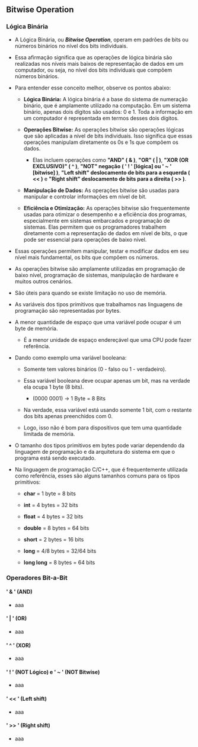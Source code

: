 ## Bitwise Operation

### Lógica Binária

* A Lógica Binária, ou **_Bitwise Operation_**, operam em padrões de bits ou números binários no nível dos bits individuais.

* Essa afirmação significa que as operações de lógica binária são realizadas nos níveis mais baixos de representação de dados em um computador, ou seja, no nível dos bits individuais que compõem números binários.

* Para entender esse conceito melhor, observe os pontos abaixo:
    
    * **Lógica Binária:** A lógica binária é a base do sistema de numeração binário, que é amplamente utilizado na computação. Em um sistema binário, apenas dois dígitos são usados: 0 e 1. Toda a informação em um computador é representada em termos desses dois dígitos.

    * **Operações Bitwise:** As operações bitwise são operações lógicas que são aplicadas a nível de bits individuais. Isso significa que essas operações manipulam diretamente os 0s e 1s que compõem os dados. 
    
        * Elas incluem operações como **"AND" ( & )**, **"OR" ( | )**, **"XOR (OR EXCLUSIVO)" ( ^ )**, **"NOT" negação ( ' ! ' [lógica]  ou ' ~ ' [bitwise] )**,   **"Left shift" deslocamento de bits para a esquerda ( << )** e **"Right shift" deslocamento de bits para a direita ( >> )**.

    * **Manipulação de Dados:** As operações bitwise são usadas para manipular e controlar informações em nível de bit.

    * **Eficiência e Otimização:** As operações bitwise são frequentemente usadas para otimizar o desempenho e a eficiência dos programas, especialmente em sistemas embarcados e programação de sistemas. Elas permitem que os programadores trabalhem diretamente com a representação de dados em nível de bits, o que pode ser essencial para operações de baixo nível.

* Essas operações permitem manipular, testar e modificar dados em seu nível mais fundamental, os bits que compõem os números.

* As operações bitwise são amplamente utilizadas em programação de baixo nível, programação de sistemas, manipulação de hardware e muitos outros cenários.

* São úteis para quando se existe limitação no uso de memória.

* As variáveis dos tipos primitivos que trabalhamos nas linguagens de programação são representadas por bytes.

* A menor quantidade de espaço que uma variável pode ocupar é um byte de memória.

    * É a menor unidade de espaço endereçável que uma CPU pode fazer referência.

* Dando como exemplo uma variável booleana:

    *  Somente tem valores binários (0 - falso ou 1 - verdadeiro).

    * Essa variável booleana deve ocupar apenas um bit, mas na verdade ela ocupa 1 byte (8 bits).
        
        * (0000 0001) -> 1 Byte = 8 Bits

    * Na verdade, essa variável está usando somente 1 bit, com o restante dos bits apenas preenchidos com 0.

    * Logo, isso não é bom para dispositivos que tem uma quantidade limitada de memória.

* O tamanho dos tipos primitivos em bytes pode variar dependendo da linguagem de programação e da arquitetura do sistema em que o programa está sendo executado.

* Na linguagem de programação C/C++, que é frequentemente utilizada como referência, esses são alguns tamanhos comuns para os tipos primitivos:

    * **char** = 1 byte = 8 bits

    * **int** = 4 bytes = 32 bits

    * **float** = 4 bytes = 32 bits

    * **double** = 8 bytes = 64 bits
    
    * **short** = 2 bytes = 16 bits

    * **long** = 4/8 bytes = 32/64 bits

    * **long long** = 8 bytes = 64 bits


### Operadores Bit-a-Bit

#### ' & ' (AND)

* aaa


#### ' | ' (OR)

* aaa


#### ' ^ ' (XOR)

* aaa


#### ' ! ' (NOT Lógico) e ' ~ ' (NOT Bitwise)

* aaa


#### ' << ' (Left shift)

* aaa


#### ' >> ' (Right shift)

* aaa